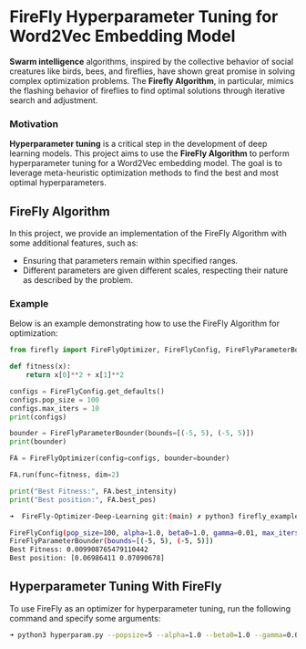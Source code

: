 # FireFly Hyperparameter Tuning for Word2Vec Embedding Model

**Swarm intelligence** algorithms, inspired by the collective behavior of social creatures like birds, bees, and fireflies, have shown great promise in solving complex optimization problems. The **Firefly Algorithm**, in particular, mimics the flashing behavior of fireflies to find optimal solutions through iterative search and adjustment.

### Motivation

**Hyperparameter tuning** is a critical step in the development of deep learning models. This project aims to use the **FireFly Algorithm** to perform hyperparameter tuning for a Word2Vec embedding model. The goal is to leverage meta-heuristic optimization methods to find the best and most optimal hyperparameters.

## FireFly Algorithm

In this project, we provide an implementation of the FireFly Algorithm with some additional features, such as:
- Ensuring that parameters remain within specified ranges.
- Different parameters are given different scales, respecting their nature as described by the problem.

### Example

Below is an example demonstrating how to use the FireFly Algorithm for optimization:

```python
from firefly import FireFlyOptimizer, FireFlyConfig, FireFlyParameterBounder

def fitness(x):
    return x[0]**2 + x[1]**2

configs = FireFlyConfig.get_defaults()
configs.pop_size = 100
configs.max_iters = 10
print(configs)

bounder = FireFlyParameterBounder(bounds=[(-5, 5), (-5, 5)])
print(bounder)

FA = FireFlyOptimizer(config=configs, bounder=bounder)

FA.run(func=fitness, dim=2)

print("Best Fitness:", FA.best_intensity)
print("Best position:", FA.best_pos)
```

```bash
➜  FireFly-Optimizer-Deep-Learning git:(main) ✗ python3 firefly_example.py

FireFlyConfig(pop_size=100, alpha=1.0, beta0=1.0, gamma=0.01, max_iters=10, seed=None)
FireFlyParameterBounder(bounds=[(-5, 5), (-5, 5)])
Best Fitness: 0.009908765479110442
Best position: [0.06986411 0.07090678]
```

## Hyperparameter Tuning With FireFly

To use FireFly as an optimizer for hyperparameter tuning, run the following command and specify some arguments:

```bash
➜ python3 hyperparam.py --popsize=5 --alpha=1.0 --beta0=1.0 --gamma=0.01 --maxiters=5 
```